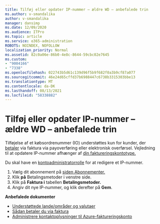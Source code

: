 ```yaml
---
title: Tilføj eller opdater IP-nummer – ældre WD – anbefalede trin
ms.author: v-smandalika
author: v-smandalika
manager: dansimp
ms.date: 12/09/2020
ms.audience: ITPro
ms.topic: article
ms.service: o365-administration
ROBOTS: NOINDEX, NOFOLLOW
localization_priority: Normal
ms.assetid: 82c0a06e-86b0-4e8c-8644-59cbc02e7645
ms.custom:
- "9004166"
- "7338"
ms.openlocfilehash: 022743b5d61c139d96f5b9f682f0a3b9cf87a077
ms.sourcegitcommit: 46e24d65cffd37b6988447c6738b3315303bbe13
ms.translationtype: MT
ms.contentlocale: da-DK
ms.lasthandoff: 08/13/2021
ms.locfileid: "58338882"
---
```

# <a name="add-or-update-po-number---legacy-wd---recommended-steps"></a>Tilføj eller opdater IP-nummer – ældre WD – anbefalede trin

Tilføjelse af et købsordrenummer (IO) understøttes kun for kunder, der [betaler](https://docs.microsoft.com/azure/cost-management-billing/manage/pay-by-invoice) via faktura via payoverføring eller elektronisk overførsel. Vejledning til at opdatere IP-nummer afhænger af [din faktureringskontotype.](https://docs.microsoft.com/azure/cost-management-billing/manage/view-all-accounts)

Du skal have en [kontoadministratorrolle](https://docs.microsoft.com/azure/role-based-access-control/rbac-and-directory-admin-roles) for at redigere et IP-nummer.

1. Vælg dit abonnement på [siden Abonnementer.](https://ms.portal.azure.com/#blade/Microsoft_Azure_Billing/SubscriptionsBlade)
2. Klik **på** Betalingsmetoder i venstre side.
3. Klik på **Faktura i** tabellen **Betalingsmetoder.** 
4. Angiv dit nye IP-nummer, og klik derefter på **Gem**.

**Anbefalede dokumenter**

- [Understøttede lande/områder og valutaer](https://azure.microsoft.com/pricing/faq/) 
- [Sådan betaler du via faktura](https://docs.microsoft.com/azure/cost-management-billing/manage/pay-by-invoice) 
- [Administrere kontaktoplysninger til Azure-faktureringskonto](https://docs.microsoft.com/azure/cost-management-billing/manage/change-azure-account-profile)


